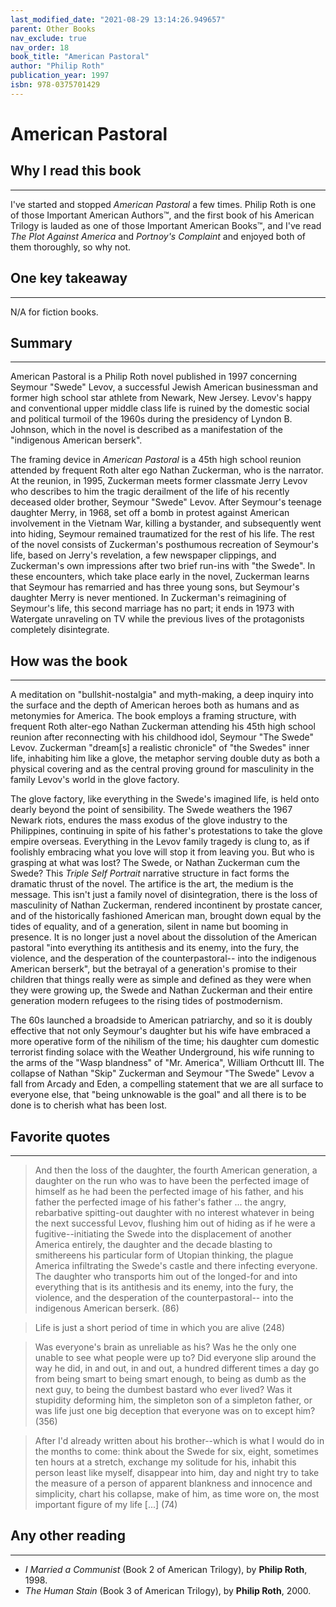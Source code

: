 ```yaml
---
last_modified_date: "2021-08-29 13:14:26.949657"
parent: Other Books
nav_exclude: true
nav_order: 18
book_title: "American Pastoral"
author: "Philip Roth"
publication_year: 1997
isbn: 978-0375701429
---
```


# American Pastoral

## Why I read this book
---
I've started and stopped _American Pastoral_ a few times. Philip Roth is one of those Important American Authors&trade;, and the first book of his American Trilogy is lauded as one of those Important American Books&trade;, and I've read _The Plot Against America_ and _Portnoy's Complaint_ and enjoyed both of them thoroughly, so why not.

## One key takeaway
---
N/A for fiction books.

## Summary
---
American Pastoral is a Philip Roth novel published in 1997 concerning Seymour "Swede" Levov, a successful Jewish American businessman and former high school star athlete from Newark, New Jersey. Levov's happy and conventional upper middle class life is ruined by the domestic social and political turmoil of the 1960s during the presidency of Lyndon B. Johnson, which in the novel is described as a manifestation of the "indigenous American berserk".

The framing device in _American Pastoral_ is a 45th high school reunion attended by frequent Roth alter ego Nathan Zuckerman, who is the narrator. At the reunion, in 1995, Zuckerman meets former classmate Jerry Levov who describes to him the tragic derailment of the life of his recently deceased older brother, Seymour "Swede" Levov. After Seymour's teenage daughter Merry, in 1968, set off a bomb in protest against American involvement in the Vietnam War, killing a bystander, and subsequently went into hiding, Seymour remained traumatized for the rest of his life. The rest of the novel consists of Zuckerman's posthumous recreation of Seymour's life, based on Jerry's revelation, a few newspaper clippings, and Zuckerman's own impressions after two brief run-ins with "the Swede". In these encounters, which take place early in the novel, Zuckerman learns that Seymour has remarried and has three young sons, but Seymour's daughter Merry is never mentioned. In Zuckerman's reimagining of Seymour's life, this second marriage has no part; it ends in 1973 with Watergate unraveling on TV while the previous lives of the protagonists completely disintegrate.

## How was the book
---
A meditation on "bullshit-nostalgia" and myth-making, a deep inquiry into the surface and the depth of American heroes both as humans and as metonymies for America. The book employs a framing structure, with frequent Roth alter-ego Nathan Zuckerman attending his 45th high school reunion after reconnecting with his childhood idol, Seymour "The Swede" Levov. Zuckerman "dream[s] a realistic chronicle" of "the Swedes" inner life, inhabiting him like a glove, the metaphor serving double duty as both a physical covering and as the central proving ground for masculinity in the family Levov's world in the glove factory.

The glove factory, like everything in the Swede's imagined life, is held onto dearly beyond the point of sensibility. The Swede weathers the 1967 Newark riots, endures the mass exodus of the glove industry to the Philippines, continuing in spite of his father's protestations to take the glove empire overseas. Everything in the Levov family tragedy is clung to, as if foolishly embracing what you love will stop it from leaving you. But who is grasping at what was lost? The Swede, or Nathan Zuckerman cum the Swede? This _Triple Self Portrait_ narrative structure in fact forms the dramatic thrust of the novel. The artifice is the art, the medium is the message. This isn't just a family novel of disintegration, there is the loss of masculinity of Nathan Zuckerman, rendered incontinent by prostate cancer, and of the historically fashioned American man, brought down equal by the tides of equality, and of a generation, silent in name but booming in presence. It is no longer just a novel about the dissolution of the American pastoral "into everything its antithesis and its enemy, into the fury, the violence, and the desperation of the counterpastoral-- into the indigenous American berserk", but the betrayal of a generation's promise to their children that things really were as simple and defined as they were when they were growing up, the Swede and Nathan Zuckerman and their entire generation modern refugees to the rising tides of postmodernism.

The 60s launched a broadside to American patriarchy, and so it is doubly effective that not only Seymour's daughter but his wife have embraced a more operative form of the nihilism of the time; his daughter cum domestic terrorist finding solace with the Weather Underground, his wife running to the arms of the "Wasp blandness" of "Mr. America", William Orthcutt III. The collapse of Nathan "Skip" Zuckerman and Seymour "The Swede" Levov a fall from Arcady and Eden, a compelling statement that we are all surface to everyone else, that "being unknowable is the goal" and all there is to be done is to cherish what has been lost.

## Favorite quotes
---
> And then the loss of the daughter, the fourth American generation, a daughter on the run who was to have been the perfected image of himself as he had been the perfected image of his father, and his father the perfected image of his father's father ... the angry, rebarbative spitting-out daughter with no interest whatever in being the next successful Levov, flushing him out of hiding as if he were a fugitive--initiating the Swede into the displacement of another America entirely, the daughter and the decade blasting to smithereens his particular form of Utopian thinking, the plague America infiltrating the Swede's castle and there infecting everyone. The daughter who transports him out of the longed-for and into everything that is its antithesis and its enemy, into the fury, the violence, and the desperation of the counterpastoral-- into the indigenous American berserk. (86)

> Life is just a short period of time in which you are alive (248)

> Was everyone's brain as unreliable as his? Was he the only one unable to see what people were up to? Did everyone slip around the way he did, in and out, in and out, a hundred different times a day go from being smart to being smart enough, to being as dumb as the next guy, to being the dumbest bastard who ever lived? Was it stupidity deforming him, the simpleton son of a simpleton father, or was life just one big deception that everyone was on to except him? (356)

> After I'd already written about his brother--which is what I would do in the months to come: think about the Swede for six, eight, sometimes ten hours at a stretch, exchange my solitude for his, inhabit this person least like myself, disappear into him, day and night try to take the measure of a person of apparent blankness and innocence and simplicity, chart his collapse, make of him, as time wore on, the most important figure of my life [...] (74)

## Any other reading
---
* _I Married a Communist_ (Book 2 of American Trilogy), by **Philip Roth**, 1998.
* _The Human Stain_ (Book 3 of American Trilogy), by **Philip Roth**, 2000.